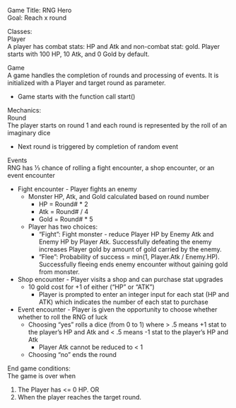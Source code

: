 Game Title: RNG Hero  
Goal: Reach x round

Classes:  
Player  
A player has combat stats: HP and Atk and non-combat stat: gold. 
Player starts with 100 HP, 10 Atk, and 0 Gold by default.

Game  
A game handles the completion of rounds and processing of events. It is initialized with a Player and target round as parameter. 
  - Game starts with the function call start()

Mechanics:  
Round  
The player starts on round 1 and each round is represented by the roll of an imaginary dice
  - Next round is triggered by completion of random event

Events  
RNG has ⅓ chance of rolling a fight encounter, a shop encounter, or an event encounter
  - Fight encounter - Player fights an enemy
    - Monster HP, Atk, and Gold calculated based on round number
      - HP = Round# * 2
      - Atk = Round# / 4
      - Gold = Round# * 5
    - Player has two choices:
      - “Fight”: Fight monster - reduce Player HP by Enemy Atk and Enemy HP by Player Atk. Successfully defeating the enemy increases Player gold by amount of gold carried by the enemy.
      - “Flee”: Probability of success = min(1, Player.Atk / Enemy.HP). Successfully fleeing ends enemy encounter without gaining gold from monster.
  - Shop encounter - Player visits a shop and can purchase stat upgrades
    - 10 gold cost for +1 of either (“HP” or “ATK”)
      - Player is prompted to enter an integer input for each stat (HP and ATK) which indicates the number of each stat to purchase
  - Event encounter - Player is given the opportunity to choose whether whether to roll the RNG of luck
    - Choosing “yes” rolls a dice (from 0 to 1) where > .5 means +1 stat to the player’s HP and Atk and < .5 means -1 stat to the player’s HP and Atk
      - Player Atk cannot be reduced to < 1
    - Choosing “no” ends the round

End game conditions:  
The game is over when
  1) The Player has <= 0 HP. OR
  2) When the player reaches the target round.
